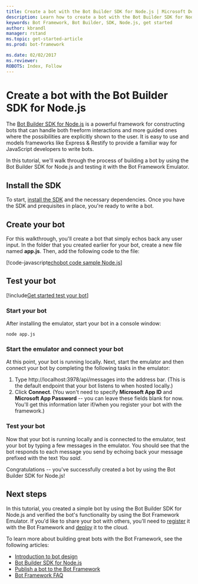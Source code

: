 ```yaml
---
title: Create a bot with the Bot Builder SDK for Node.js | Microsoft Docs
description: Learn how to create a bot with the Bot Builder SDK for Node.js.
keywords: Bot Framework, Bot Builder, SDK, Node.js, get started
author: kbrandl
manager: rstand
ms.topic: get-started-article
ms.prod: bot-framework

ms.date: 02/02/2017
ms.reviewer:
ROBOTS: Index, Follow
---
```

# Create a bot with the Bot Builder SDK for Node.js


The <a href="https://github.com/Microsoft/BotBuilder" target="_blank">Bot Builder SDK for Node.js</a> is a powerful framework for constructing bots that can handle both freeform interactions and more guided ones where the possibilities are explicitly shown to the user.
It is easy to use and models frameworks like Express & Restify to provide a familiar way for JavaScript developers to write bots.

In this tutorial, we'll walk through the process of building a bot by using the Bot Builder SDK for Node.js
and testing it with the Bot Framework Emulator.

## Install the SDK
To start, [install the SDK][Install] and the necessary dependencies. Once you have the SDK and prequisites in place, you're ready to write a bot.

## Create your bot
For this walkthrough, you'll create a bot that simply echos back any user input.
In the folder that you created earlier for your bot, create a new file named **app.js**.
Then, add the following code to the file: 

[!code-javascript[echobot code sample Node.js](~/includes/code/node-getstarted.js#echobot)]

## Test your bot

[!include[Get started test your bot](~/includes/snippet-getstarted-test-bot.md)]

### Start your bot

After installing the emulator, start your bot in a console window:

```
node app.js
```

### Start the emulator and connect your bot

At this point, your bot is running locally. Next, start the emulator and then connect your bot by completing the following tasks in the emulator:
1. Type http://localhost:3978/api/messages into the address bar. (This is the default endpoint that your bot listens to when hosted locally.)
2. Click **Connect**. (You won't need to specify **Microsoft App ID** and **Microsoft App Password** -- you can leave these fields blank for now. You'll get this information later if/when you register your bot with the framework.)

### Test your bot

Now that your bot is running locally and is connected to the emulator, test your bot by typing a few messages in the emulator.
You should see that the bot responds to each message you send by echoing back your message prefixed with the text *You said*.

Congratulations -- you've successfully created a bot by using the Bot Builder SDK for Node.js!

## Next steps

In this tutorial, you created a simple bot by using the Bot Builder SDK for Node.js
and verified the bot's functionality by using the Bot Framework Emulator.
If you'd like to share your bot with others, you'll need to
[register](~/portal-register-bot.md) it with the Bot Framework and
[deploy](~/publish-bot-overview.md) it to the cloud.

To learn more about building great bots with the Bot Framework, see the following articles:



- [Introduction to bot design](~/bot-design-principles.md)
- [Bot Builder SDK for Node.js](~/nodejs/index.md)
- [Publish a bot to the Bot Framework](~/publish-bot-overview.md)
- [Bot Framework FAQ](~/resources-bot-framework-faq.md)


[Install]: ~/nodejs/index.md#install-the-sdk